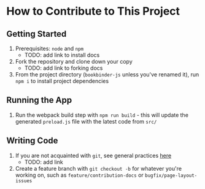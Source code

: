 # How to Contribute to This Project

## Getting Started
1. Prerequisites: `node` and `npm`
	- TODO: add link to install docs
1. Fork the repository and clone down your copy
	- TODO: add link to forking docs
1. From the project directory (`bookbinder-js` unless you've renamed it), run `npm i` to install project dependencies

## Running the App
1. Run the webpack build step with `npm run build` - this will update the generated `preload.js` file with the latest code from `src/`

## Writing Code
1. If you are not acquainted with `git`, see general practices [here]()
	- TODO: add link
1. Create a feature branch with `git checkout -b` for whatever you're working on, such as `feature/contribution-docs` or `bugfix/page-layout-issues`
